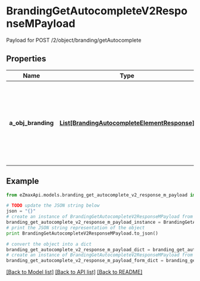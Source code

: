 # BrandingGetAutocompleteV2ResponseMPayload

Payload for POST /2/object/branding/getAutocomplete

## Properties

Name | Type | Description | Notes
------------ | ------------- | ------------- | -------------
**a_obj_branding** | [**List[BrandingAutocompleteElementResponse]**](BrandingAutocompleteElementResponse.md) | An array of Branding object containing the description, ID and active status about the element. | 

## Example

```python
from eZmaxApi.models.branding_get_autocomplete_v2_response_m_payload import BrandingGetAutocompleteV2ResponseMPayload

# TODO update the JSON string below
json = "{}"
# create an instance of BrandingGetAutocompleteV2ResponseMPayload from a JSON string
branding_get_autocomplete_v2_response_m_payload_instance = BrandingGetAutocompleteV2ResponseMPayload.from_json(json)
# print the JSON string representation of the object
print BrandingGetAutocompleteV2ResponseMPayload.to_json()

# convert the object into a dict
branding_get_autocomplete_v2_response_m_payload_dict = branding_get_autocomplete_v2_response_m_payload_instance.to_dict()
# create an instance of BrandingGetAutocompleteV2ResponseMPayload from a dict
branding_get_autocomplete_v2_response_m_payload_form_dict = branding_get_autocomplete_v2_response_m_payload.from_dict(branding_get_autocomplete_v2_response_m_payload_dict)
```
[[Back to Model list]](../README.md#documentation-for-models) [[Back to API list]](../README.md#documentation-for-api-endpoints) [[Back to README]](../README.md)


